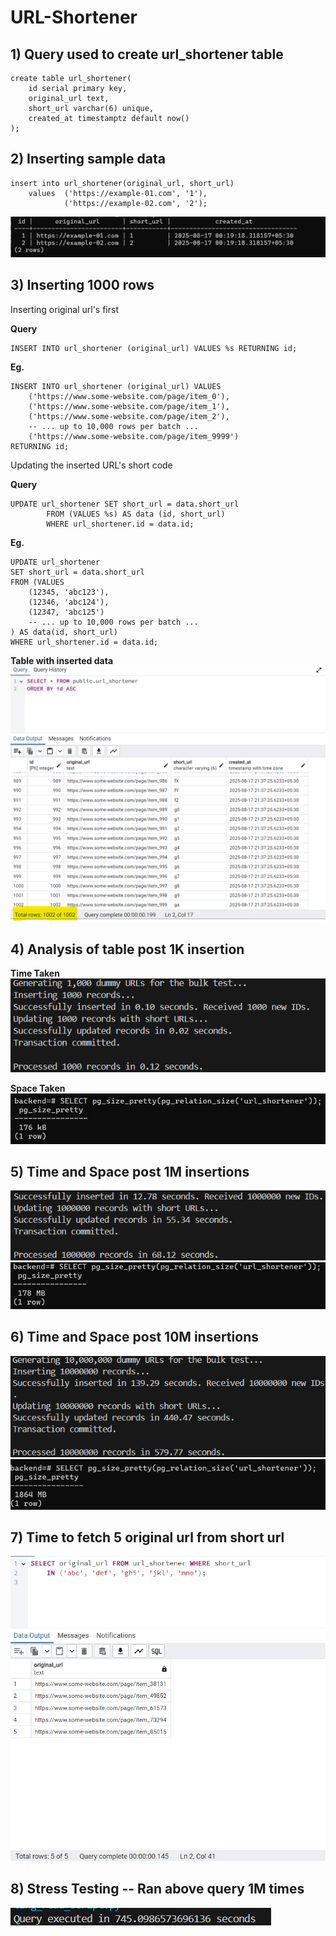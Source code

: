 # URL-Shortener
## 1) Query used to create url_shortener table
```
create table url_shortener(
	id serial primary key,
	original_url text,
	short_url varchar(6) unique,
	created_at timestamptz default now()
);
```
## 2) Inserting sample data
```
insert into url_shortener(original_url, short_url)
	values	('https://example-01.com', '1'),
            ('https://example-02.com', '2');
```
![Table with sample data](https://github.com/hs-4419/URL-Shortener/blob/main/Images/Table%20data.png)
## 3) Inserting 1000 rows
Inserting original url's first</br>

__Query__
```
INSERT INTO url_shortener (original_url) VALUES %s RETURNING id;
```
__Eg.__ 
```
INSERT INTO url_shortener (original_url) VALUES
    ('https://www.some-website.com/page/item_0'),
    ('https://www.some-website.com/page/item_1'),
    ('https://www.some-website.com/page/item_2'),
    -- ... up to 10,000 rows per batch ...
    ('https://www.some-website.com/page/item_9999')
RETURNING id;
```
Updating the inserted URL's short code</br>

__Query__
```
UPDATE url_shortener SET short_url = data.short_url
        FROM (VALUES %s) AS data (id, short_url)
        WHERE url_shortener.id = data.id;
```
__Eg.__
```
UPDATE url_shortener
SET short_url = data.short_url
FROM (VALUES
    (12345, 'abc123'),
    (12346, 'abc124'),
    (12347, 'abc125')
    -- ... up to 10,000 rows per batch ...
) AS data(id, short_url)
WHERE url_shortener.id = data.id;
```
__Table with inserted data__
![Table with 1000 rows](https://github.com/hs-4419/URL-Shortener/blob/main/Images/1000%2B%20rows.png)
## 4) Analysis of table post 1K insertion
__Time Taken__</br>
![Time taken for 1K insertion](https://github.com/hs-4419/URL-Shortener/blob/main/Images/Time%20taken%20for%201000%2B%20rows.png)

__Space Taken__</br>
![Space taken by 1K rows](https://github.com/hs-4419/URL-Shortener/blob/main/Images/Table%20size%20with%201000%2B%20rows.png)
## 5) Time and Space post 1M insertions
![Time taken for 1M insertion](https://github.com/hs-4419/URL-Shortener/blob/main/Images/Time%20taken%20for%201M%20rows.png)
![Space taken by 1M+ rows](https://github.com/hs-4419/URL-Shortener/blob/main/Images/Table%20size%20with%201M%2B%20rows.png)

## 6) Time and Space post 10M insertions
![Time taken for 10M insertion](https://github.com/hs-4419/URL-Shortener/blob/main/Images/Time%20taken%20for%2010M%20rows.png)
![Space taken by 10M+ rows](https://github.com/hs-4419/URL-Shortener/blob/main/Images/Table%20size%20with%2010M%2B%20rows.png)

## 7) Time to fetch 5 original url from short url
![Time to fetch 5 original url from short url](https://github.com/hs-4419/URL-Shortener/blob/main/Images/Time%20taken%20to%20get%205%20original_url%20from%20short_url.png)
## 8) Stress Testing -- Ran above query 1M times
![Time taken for stress testing](https://github.com/hs-4419/URL-Shortener/blob/main/Images/Stress%20testing%201M%20retrieval.png)


